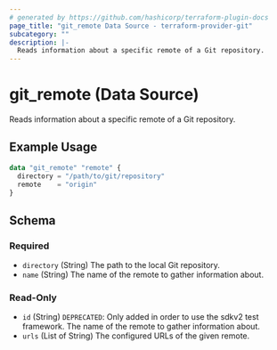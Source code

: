 ```yaml
---
# generated by https://github.com/hashicorp/terraform-plugin-docs
page_title: "git_remote Data Source - terraform-provider-git"
subcategory: ""
description: |-
  Reads information about a specific remote of a Git repository.
---
```


# git_remote (Data Source)

Reads information about a specific remote of a Git repository.

## Example Usage

```terraform
data "git_remote" "remote" {
  directory = "/path/to/git/repository"
  remote    = "origin"
}
```

<!-- schema generated by tfplugindocs -->
## Schema

### Required

- `directory` (String) The path to the local Git repository.
- `name` (String) The name of the remote to gather information about.

### Read-Only

- `id` (String) `DEPRECATED`: Only added in order to use the sdkv2 test framework. The name of the remote to gather information about.
- `urls` (List of String) The configured URLs of the given remote.


